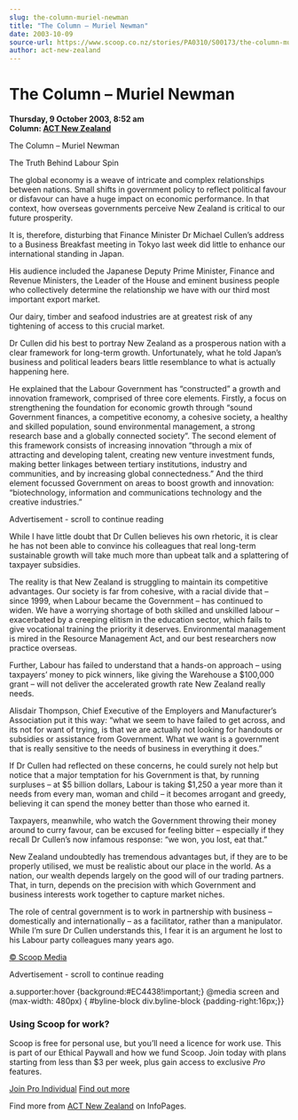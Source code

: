 ```yaml
---
slug: the-column-muriel-newman
title: "The Column – Muriel Newman"
date: 2003-10-09
source-url: https://www.scoop.co.nz/stories/PA0310/S00173/the-column-muriel-newman.htm
author: act-new-zealand
---
```

The Column – Muriel Newman
==========================

**Thursday, 9 October 2003, 8:52 am**  
**Column: [ACT New Zealand](https://info.scoop.co.nz/ACT_New_Zealand)**

  
The Column – Muriel Newman

The Truth Behind Labour Spin

The global economy is a weave of intricate and complex relationships between nations. Small shifts in government policy to reflect political favour or disfavour can have a huge impact on economic performance. In that context, how overseas governments perceive New Zealand is critical to our future prosperity.

It is, therefore, disturbing that Finance Minister Dr Michael Cullen’s address to a Business Breakfast meeting in Tokyo last week did little to enhance our international standing in Japan.

His audience included the Japanese Deputy Prime Minister, Finance and Revenue Ministers, the Leader of the House and eminent business people who collectively determine the relationship we have with our third most important export market.

Our dairy, timber and seafood industries are at greatest risk of any tightening of access to this crucial market.

Dr Cullen did his best to portray New Zealand as a prosperous nation with a clear framework for long-term growth. Unfortunately, what he told Japan’s business and political leaders bears little resemblance to what is actually happening here.

He explained that the Labour Government has “constructed” a growth and innovation framework, comprised of three core elements. Firstly, a focus on strengthening the foundation for economic growth through “sound Government finances, a competitive economy, a cohesive society, a healthy and skilled population, sound environmental management, a strong research base and a globally connected society”. The second element of this framework consists of increasing innovation “through a mix of attracting and developing talent, creating new venture investment funds, making better linkages between tertiary institutions, industry and communities, and by increasing global connectedness.” And the third element focussed Government on areas to boost growth and innovation: “biotechnology, information and communications technology and the creative industries.”

Advertisement - scroll to continue reading





While I have little doubt that Dr Cullen believes his own rhetoric, it is clear he has not been able to convince his colleagues that real long-term sustainable growth will take much more than upbeat talk and a splattering of taxpayer subsidies.

The reality is that New Zealand is struggling to maintain its competitive advantages. Our society is far from cohesive, with a racial divide that – since 1999, when Labour became the Government – has continued to widen. We have a worrying shortage of both skilled and unskilled labour – exacerbated by a creeping elitism in the education sector, which fails to give vocational training the priority it deserves. Environmental management is mired in the Resource Management Act, and our best researchers now practice overseas.

Further, Labour has failed to understand that a hands-on approach – using taxpayers’ money to pick winners, like giving the Warehouse a $100,000 grant – will not deliver the accelerated growth rate New Zealand really needs.

Alisdair Thompson, Chief Executive of the Employers and Manufacturer’s Association put it this way: “what we seem to have failed to get across, and its not for want of trying, is that we are actually not looking for handouts or subsidies or assistance from Government. What we want is a government that is really sensitive to the needs of business in everything it does.”

If Dr Cullen had reflected on these concerns, he could surely not help but notice that a major temptation for his Government is that, by running surpluses – at $5 billion dollars, Labour is taking $1,250 a year more than it needs from every man, woman and child – it becomes arrogant and greedy, believing it can spend the money better than those who earned it.

Taxpayers, meanwhile, who watch the Government throwing their money around to curry favour, can be excused for feeling bitter – especially if they recall Dr Cullen’s now infamous response: “we won, you lost, eat that.”

New Zealand undoubtedly has tremendous advantages but, if they are to be properly utilised, we must be realistic about our place in the world. As a nation, our wealth depends largely on the good will of our trading partners. That, in turn, depends on the precision with which Government and business interests work together to capture market niches.

The role of central government is to work in partnership with business – domestically and internationally – as a facilitator, rather than a manipulator. While I’m sure Dr Cullen understands this, I fear it is an argument he lost to his Labour party colleagues many years ago.

  

[© Scoop Media](http://www.scoop.co.nz/about/terms.html)  

Advertisement - scroll to continue reading



a.supporter:hover {background:#EC4438!important;} @media screen and (max-width: 480px) { #byline-block div.byline-block {padding-right:16px;}}

### Using Scoop for work?

Scoop is free for personal use, but you’ll need a licence for work use. This is part of our Ethical Paywall and how we fund Scoop. Join today with plans starting from less than $3 per week, plus gain access to exclusive _Pro_ features.  
  
[Join Pro Individual](https://pro.scoop.co.nz/Individual/?from=ProIn24) [Find out more](https://pro.scoop.co.nz/using-scoop-for-work/?from=ProIn24)

Find more from [ACT New Zealand](https://info.scoop.co.nz/ACT_New_Zealand) on InfoPages.